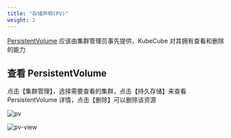 ```yaml
---
title: "存储声明(PV)"
weight: 2
---
```


[PersistentVolume](https://kubernetes.io/zh/docs/concepts/storage/persistent-volumes/) 应该由集群管理员事先提供，KubeCube 对其拥有查看和删除的能力


## 查看 PersistentVolume

点击【集群管理】，选择需要查看的集群，点击【持久存储】来查看 PersistentVolume 详情，点击【删除】可以删除该资源

![pv](/imgs/user-guide/administration/k8s-cluster/cluster-scoped-res/PV/pv.png)

![pv-view](/imgs/user-guide/administration/k8s-cluster/cluster-scoped-res/PV/pv-view.png)

